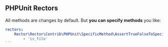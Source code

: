 ## PHPUnit Rectors


All methods are changes by default. But **you can specify methods** you like:

````yaml
rectors:
    Rector\Rector\Contrib\PHPUnit\SpecificMethod\AssertTrueFalseToSpecificMethodRector:
        - 'is_file'
```
